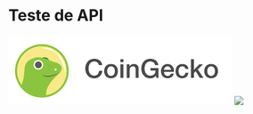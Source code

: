# Teste de API 
<img src="img/gecko.png" style="max-width: 80vw">
<img src="img/teste.png" style="max-width: 80vw">

